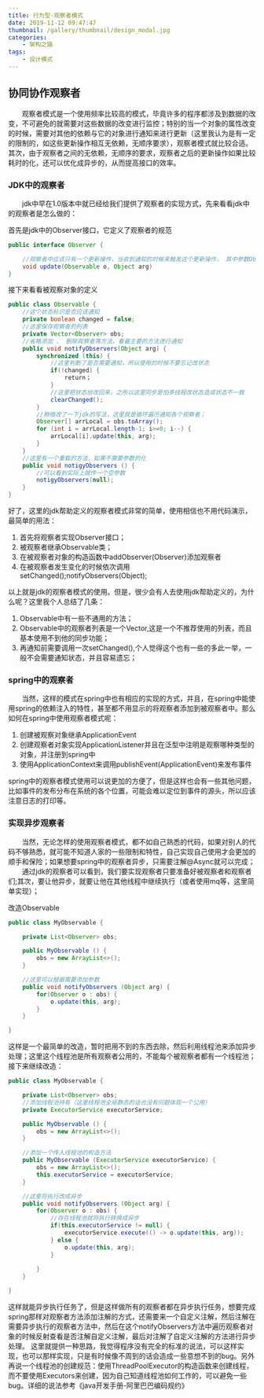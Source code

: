 ```yaml
---
title: 行为型-观察者模式
date: 2019-11-12 09:47:47
thumbnail: /gallery/thumbnail/design_modal.jpg
categories:
    - 架构之路
tags:
    - 设计模式
---
```


## 协同协作观察者

&emsp;&emsp;观察者模式是一个使用频率比较高的模式，毕竟许多的程序都涉及到数据的改变，不可避免的就需要对这些数据的改变进行监控；特别的当一个对象的属性改变的时候，需要对其他的依赖与它的对象进行通知来进行更新（这里我认为是有一定的限制的，如这些更新操作相互无依赖，无顺序要求），观察者模式就比较合适。其次，由于观察者之间的无依赖，无顺序的要求，观察者之后的更新操作如果比较耗时的化，还可以优化成异步的，从而提高接口的效率。

<!-- more -->

### JDK中的观察者

&emsp;&emsp;jdk中早在1.0版本中就已经给我们提供了观察者的实现方式，先来看看jdk中的观察者是怎么做的：

首先是jdk中的Observer接口，它定义了观察者的规范
``` java
public interface Observer {

    //观察者中应该只有一个更新操作，当收到通知的时候来触发这个更新操作， 其中参数Observable是被观察的对象，Object是通知携带参数
    void update(Observable o, Object arg)
}
```
接下来看看被观察对象的定义
``` java
public class Observable {
    //这个状态标识是否应该通知
    private boolean changed = false;
    //这里保存观察者的列表
    private Vector<Observer> obs;
    //省略添加 、 删除观察者等方法，看最主要的方法进行通知
    public void notifyObservers(Object arg) {
        synchronized (this) {
            //这里判断了是否需要通知，所以使用的时候不要忘记改状态
            if(!changed) {
                return；
            }
            //这里把状态给改回来，之所以这里同步是怕多线程改状态造成状态不一致
            clearChanged();
        } 
        //稍微改了一下jdk的写法，这里就是循环遍历通知各个观察者；
        Observer[] arrLocal = obs.toArray();
        for (int i = arrLocal.length-1; i>=0; i--) {
            arrLocal[i].update(this, arg);
        }
    }
    //这里有一个重载的方法，如果不需要参数的化
    public void notigyObservers () {
        //可以看到实际上就传一个空参数
        notigyObservers(null);
    }
}
```
好了，这里的jdk帮助定义的观察者模式非常的简单，使用相信也不用代码演示，最简单的用法：
1. 首先将观察者实现Observer接口；
2. 被观察者继承Observable类；
3. 在被观察者对象的构造函数中addObserver(Observer)添加观察者
4. 在被观察者发生变化的时候依次调用setChanged();notifyObservers(Object);

以上就是jdk的观察者模式的使用。但是，很少会有人去使用jdk帮助定义的，为什么呢？这里我个人总结了几条：
1. Observable中有一些不通用的方法；
2. Observable中的观察者列表是一个Vector,这是一个不推荐使用的列表，而且基本使用不到他的同步功能；
3. 再通知前需要调用一次setChanged(),个人觉得这个也有一些的多此一举，一般不会需要通知状态，并且容易遗忘；

### spring中的观察者

&emsp;&emsp;当然，这样的模式在spring中也有相应的实现的方式，并且，在spring中能使用spring的依赖注入的特性，甚至都不用显示的将观察者添加到被观察者中。那么如何在spring中使用观察者模式呢：
1. 创建被观察对象继承ApplicationEvent
2. 创建观察者对象实现ApplicationListener<ApplicationEvent>并且在泛型中注明是观察哪种类型的对象，并注册到spring中
3. 使用ApplicationContext来调用publishEvent(ApplicationEvent)来发布事件

spring中的观察者模式使用可以说更加的方便了，但是这样也会有一些其他问题，比如事件的发布分布在系统的各个位置，可能会难以定位到事件的源头，所以应该注意日志的打印等。


### 实现异步观察者
&emsp;&emsp;当然，无论怎样的使用观察者模式，都不如自己熟悉的代码，如果对别人的代码不够熟悉，就可能不知道人家的一些限制和特性，自己实现自己使用才会更加的顺手和保险；如果想要spring中的观察者异步，只需要注解@Async就可以完成；
&emsp;&emsp;通过jdk的观察者可以看到，我们要实现观察者只要准备好被观察者和观察者们;其次，要让他异步，就要让他在其他线程中继续执行（或者使用mq等，这里简单实现）；

改造Observable
``` java
public class MyObservable {

    private List<Observer> obs;

    public MyObservable () {
        obs = new ArrayList<>();
    }

    //这里可以根据需要添加参数
    public void notifyObservers (Object arg) {
        for(Observer o : obs) {
            o.update(this, arg);
        }
    }

}
```
这样是一个最简单的改造，暂时把用不到的东西去除，然后利用线程池来添加异步处理；这里这个线程池是所有观察者公用的，不能每个被观察者都有一个线程池；接下来继续改造：
``` java
public class MyObservable {

    private List<Observer> obs;
    //添加线程池持有（这里线程池全局静态的话也没有问题体现一个公用）
    private ExecutorService executorService;

    public MyObservable () {
        obs = new ArrayList<>();
    }

    //添加一个传入线程池的构造方法
    public MyObservable (ExecutorService executorService) {
        obs = new ArrayList<>();
        this.executorService = executorService;
    }

    //这里将执行改成异步
    public void notifyObservers (Object arg) {
        for(Observer o : obs) {
            //存在线程池就将执行转换成异步
            if(this.executorService != null) {
                executorService.execute(() -> o.update(this, arg));
            } else {
                o.update(this, arg);
            }
            
        }
    }

}

```
这样就能异步执行任务了，但是这样做所有的观察者都在异步执行任务，想要完成spring那样对观察者方法添加注解的方式，还需要来一个自定义注解，然后注解在需要异步执行的观察者方法中，然后在这个notifyObservers方法中遍历观察者对象的时候反射查看是否注解自定义注解，最后对注解了自定义注解的方法进行异步处理。
这里就提供一种思路，我觉得程序没有完全的标准的说法，可以这样实现，也可以那样实现，只是有时候像不周到的话会造成一些意想不到的bug。另外再说一个线程池的创建规范：使用ThreadPoolExecutor的构造函数来创建线程，而不要使用Executors来创建，因为自己知道线程池如何工作的，可以避免一些bug。详细的说法参考《java开发手册-阿里巴巴编码规约》